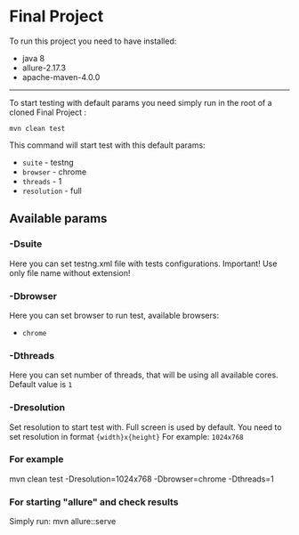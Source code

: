 # Final Project
To run this project you need to have installed:
* java 8
* allure-2.17.3
* apache-maven-4.0.0
------------------------------------------------------------

To start testing with default params you need simply run
in the root of a cloned Final Project :
```shell
mvn clean test
```
This command will start test with this default params:
* `suite` - testng
* `browser` - chrome
* `threads` - 1
* `resolution` - full

## Available params

### -Dsuite
Here you can set testng.xml file with tests configurations. Important! Use only file name without extension!

### -Dbrowser
Here you can set browser to run test, available browsers:
* `chrome`


### -Dthreads
Here you can set number of threads, that will be using all available cores.
Default value is `1`

### -Dresolution
Set resolution to start test with. Full screen is used by default.
You need to set resolution in format `{width}x{height}`
For example: `1024x768`

### For example
mvn clean test -Dresolution=1024x768 -Dbrowser=chrome -Dthreads=1

### For starting "allure" and check results
Simply run:
mvn allure::serve

